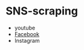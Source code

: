 # SNS-scraping

- youtube
- [Facebook](https://github.com/movie-catcher/SNS-scraping/tree/facebook)
- Instagram
